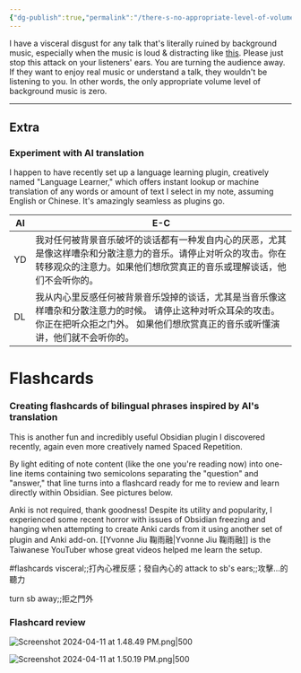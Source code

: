 ```yaml
---
{"dg-publish":true,"permalink":"/there-s-no-appropriate-level-of-volume-for-background-music-for-a-talk/","noteIcon":"2"}
---
```


I have a visceral disgust for any talk that's literally ruined by background music, especially when the music is loud & distracting like [this](https://youtube.com/clip/UgkxnygUAYfDUaKOY6m3kZLcKbmbaCzn77tp?si=I7gaVwgKl-cB-IHS). Please just stop this attack on your listeners' ears. You are turning the audience away. If they want to enjoy real music or understand a talk, they wouldn't be listening to you. In other words, the only appropriate volume level of background music is zero.

---
## Extra
### Experiment with AI translation

I happen to have recently set up a language learning plugin, creatively named "Language Learner," which offers instant lookup or machine translation of any words or amount of text I select in my note, assuming English or Chinese. It's amazingly seamless as plugins go.

| AI  | E-C                                                                                              |
| --- | ------------------------------------------------------------------------------------------------ |
| YD  | 我对任何被背景音乐破坏的谈话都有一种发自内心的厌恶，尤其是像这样嘈杂和分散注意力的音乐。请停止对听众的攻击。你在转移观众的注意力。如果他们想欣赏真正的音乐或理解谈话，他们不会听你的。      |
| DL  | 我从内心里反感任何被背景音乐毁掉的谈话，尤其是当音乐像这样嘈杂和分散注意力的时候。 请停止这种对听众耳朵的攻击。 你正在把听众拒之门外。 如果他们想欣赏真正的音乐或听懂演讲，他们就不会听你的。 |

# Flashcards
### Creating flashcards of bilingual phrases inspired by AI's translation

This is another fun and incredibly useful Obsidian plugin I discovered recently, again even more creatively named Spaced Repetition.

By light editing of note content (like the one you're reading now) into one-line items containing two semicolons separating the "question" and "answer," that line turns into a flashcard ready for me to review and learn directly within Obsidian. See pictures below. 

Anki is not required, thank goodness! Despite its utility and popularity, I experienced some recent horror with issues of Obsidian freezing and hanging when attempting to create Anki cards from it using another set of plugin and Anki add-on. [[Yvonne Jiu 鞠雨融\|Yvonne Jiu 鞠雨融]] is the Taiwanese YouTuber whose great videos helped me learn the setup.

#flashcards 
visceral;;打內心裡反感；發自內心的
attack to sb's ears;;攻擊...的聽力
<!--SR:!2024-04-12,1,230-->
turn sb away;;拒之門外
<!--SR:!2024-04-14,3,250-->

### Flashcard review

![Screenshot 2024-04-11 at 1.48.49 PM.png|500](/img/user/_attachments/_OB/Screenshot%202024-04-11%20at%201.48.49%20PM.png)


![Screenshot 2024-04-11 at 1.50.19 PM.png|500](/img/user/_attachments/_OB/Screenshot%202024-04-11%20at%201.50.19%20PM.png)